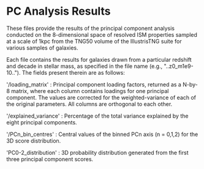 # PC Analysis Results
These files provide the results of the principal component analysis conducted on the 8-dimensional space of resolved ISM properties sampled at a scale of 1kpc from the TNG50 volume of the IllustrisTNG suite for various samples of galaxies.

Each file contains the results for galaxies drawn from a particular redshift and decade in stellar mass, as specified in the file name (e.g., "..z0_m1e9-10.."). The fields present therein are as follows:

'/loading_matrix' : Principal component loading factors, returned as a N-by-8 matrix, where each column contains loadings for one principal component. The values                       are corrected for the weighted-variance of each of the original parameters. All columns are orthogonal to each other.

'/explained_variance' : Percentage of the total variance explained by the eight principal components.

'/PCn_bin_centres' : Central values of the binned PCn axis (n = 0,1,2) for the 3D score distribution.

'PC0-2_distribution' : 3D probability distribution generated from the first three principal component scores.
